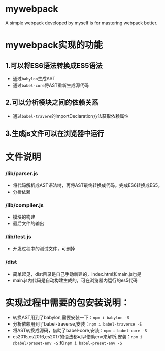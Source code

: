 # mywebpack
A simple webpack developed by myself is for mastering webpack better.


# mywebpack实现的功能
## 1.可以将ES6语法转换成ES5语法
- 通过`babylon`生成AST
- 通过`babel-core`将AST重新生成源代码
## 2.可以分析模块之间的依赖关系
- 通过`babel-travere`的importDeclaration方法获取依赖属性
## 3.生成js文件可以在浏览器中运行


# 文件说明
### /lib/parser.js
- 将代码解析成AST语法树，再将AST最终转换成代码。完成ES6转换成ES5。
- 分析依赖  

### /lib/compiler.js
- 模块的构建
- 最后文件的输出

### /lib/test.js
- 开发过程中的测试文件，可删掉

### /dist
- 简单起见，dist目录是自己手动新建的，index.html和main.js也是
- main.js内代码是自动构建生成的，可在浏览器内运行的es5代码

# 实现过程中需要的包安装说明：
- 转换AST用到了babylon,需要安装一下：`npm i babylon -S`
- 分析依赖用到了babel-traverse,安装：`npm i babel-traverse -S`
- 将AST转换成源码，借助了babel-core,安装：`npm i babel-core -S`
- es2015,es2016,es2017的语法都可以借助env来解析,安装：`npm i @babel/preset-env -S` 和 `npm i babel-preset-env -S`
